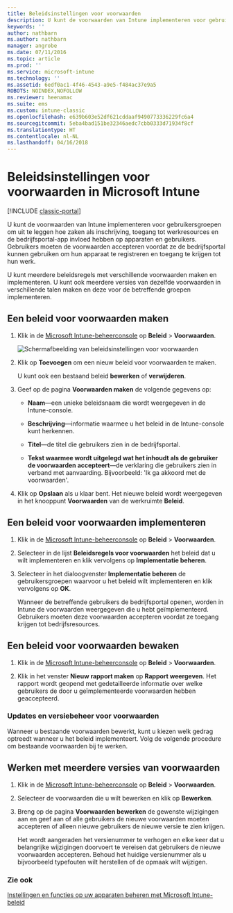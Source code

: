 ```yaml
---
title: Beleidsinstellingen voor voorwaarden
description: U kunt de voorwaarden van Intune implementeren voor gebruikersgroepen om uit te leggen hoe zaken als inschrijving, toegang tot werkresources en het gebruik van de bedrijfsportal-app invloed hebben op apparaten en gebruikers.
keywords: ''
author: nathbarn
ms.author: nathbarn
manager: angrobe
ms.date: 07/11/2016
ms.topic: article
ms.prod: ''
ms.service: microsoft-intune
ms.technology: ''
ms.assetid: 6edf0ac1-4f46-4543-a9e5-f484ac37e9a5
ROBOTS: NOINDEX,NOFOLLOW
ms.reviewer: heenamac
ms.suite: ems
ms.custom: intune-classic
ms.openlocfilehash: e639b603e52df621cddaaf9490773336229fc6a4
ms.sourcegitcommit: 5eba4bad151be32346aedc7cbb0333d71934f8cf
ms.translationtype: HT
ms.contentlocale: nl-NL
ms.lasthandoff: 04/16/2018
---
```

# <a name="terms-and-condition-policy-settings-in-microsoft-intune"></a>Beleidsinstellingen voor voorwaarden in Microsoft Intune

[!INCLUDE [classic-portal](../includes/classic-portal.md)]

U kunt de voorwaarden van Intune implementeren voor gebruikersgroepen om uit te leggen hoe zaken als inschrijving, toegang tot werkresources en de bedrijfsportal-app invloed hebben op apparaten en gebruikers. Gebruikers moeten de voorwaarden accepteren voordat ze de bedrijfsportal kunnen gebruiken om hun apparaat te registreren en toegang te krijgen tot hun werk.

U kunt meerdere beleidsregels met verschillende voorwaarden maken en implementeren. U kunt ook meerdere versies van dezelfde voorwaarden in verschillende talen maken en deze voor de betreffende groepen implementeren.

## <a name="create-a-terms-and-conditions-policy"></a>Een beleid voor voorwaarden maken

1.  Klik in de [Microsoft Intune-beheerconsole](https://manage.microsoft.com) op **Beleid** &gt; **Voorwaarden**.

    ![Schermafbeelding van beleidsinstellingen voor voorwaarden](./media/pol-sa-terms-conditions.png)

2.  Klik op **Toevoegen** om een nieuw beleid voor voorwaarden te maken.

    U kunt ook een bestaand beleid **bewerken** of **verwijderen**.

3.  Geef op de pagina **Voorwaarden maken** de volgende gegevens op:

    -   **Naam**&mdash;een unieke beleidsnaam die wordt weergegeven in de Intune-console.

    -   **Beschrijving**&mdash;informatie waarmee u het beleid in de Intune-console kunt herkennen.

    -   **Titel**&mdash;de titel die gebruikers zien in de bedrijfsportal.

    -   **Tekst waarmee wordt uitgelegd wat het inhoudt als de gebruiker de voorwaarden accepteert**&mdash;de verklaring die gebruikers zien in verband met aanvaarding. Bijvoorbeeld: 'Ik ga akkoord met de voorwaarden'.

4.  Klik op **Opslaan** als u klaar bent. Het nieuwe beleid wordt weergegeven in het knooppunt **Voorwaarden** van de werkruimte **Beleid**.

## <a name="deploy-a-terms-and-conditions-policy"></a>Een beleid voor voorwaarden implementeren

1.  Klik in de [Microsoft Intune-beheerconsole](https://manage.microsoft.com) op **Beleid** &gt; **Voorwaarden**.

2.  Selecteer in de lijst **Beleidsregels voor voorwaarden** het beleid dat u wilt implementeren en klik vervolgens op **Implementatie beheren**.

3.  Selecteer in het dialoogvenster **Implementatie beheren** de gebruikersgroepen waarvoor u het beleid wilt implementeren en klik vervolgens op **OK**.

    Wanneer de betreffende gebruikers de bedrijfsportal openen, worden in Intune de voorwaarden weergegeven die u hebt geïmplementeerd. Gebruikers moeten deze voorwaarden accepteren voordat ze toegang krijgen tot bedrijfsresources.

## <a name="monitor-a-terms-and-conditions-policy"></a>Een beleid voor voorwaarden bewaken

1.  Klik in de [Microsoft Intune-beheerconsole](https://manage.microsoft.com) op **Beleid** &gt; **Voorwaarden**.

2.  Klik in het venster **Nieuw rapport maken** op **Rapport weergeven**. Het rapport wordt geopend met gedetailleerde informatie over welke gebruikers de door u geïmplementeerde voorwaarden hebben geaccepteerd.

### <a name="updates-and-version-control-for-terms-and-conditions"></a>Updates en versiebeheer voor voorwaarden
Wanneer u bestaande voorwaarden bewerkt, kunt u kiezen welk gedrag optreedt wanneer u het beleid implementeert. Volg de volgende procedure om bestaande voorwaarden bij te werken.

## <a name="work-with-multiple-versions-of-terms-and-conditions"></a>Werken met meerdere versies van voorwaarden

1.  Klik in de [Microsoft Intune-beheerconsole](https://manage.microsoft.com) op **Beleid** &gt; **Voorwaarden**.

2.  Selecteer de voorwaarden die u wilt bewerken en klik op **Bewerken**.

3.  Breng op de pagina **Voorwaarden bewerken** de gewenste wijzigingen aan en geef aan of alle gebruikers de nieuwe voorwaarden moeten accepteren of alleen nieuwe gebruikers de nieuwe versie te zien krijgen.

    Het wordt aangeraden het versienummer te verhogen en elke keer dat u belangrijke wijzigingen doorvoert te vereisen dat gebruikers de nieuwe voorwaarden accepteren. Behoud het huidige versienummer als u bijvoorbeeld typefouten wilt herstellen of de opmaak wilt wijzigen.

### <a name="see-also"></a>Zie ook
[Instellingen en functies op uw apparaten beheren met Microsoft Intune-beleid](manage-settings-and-features-on-your-devices-with-microsoft-intune-policies.md)

